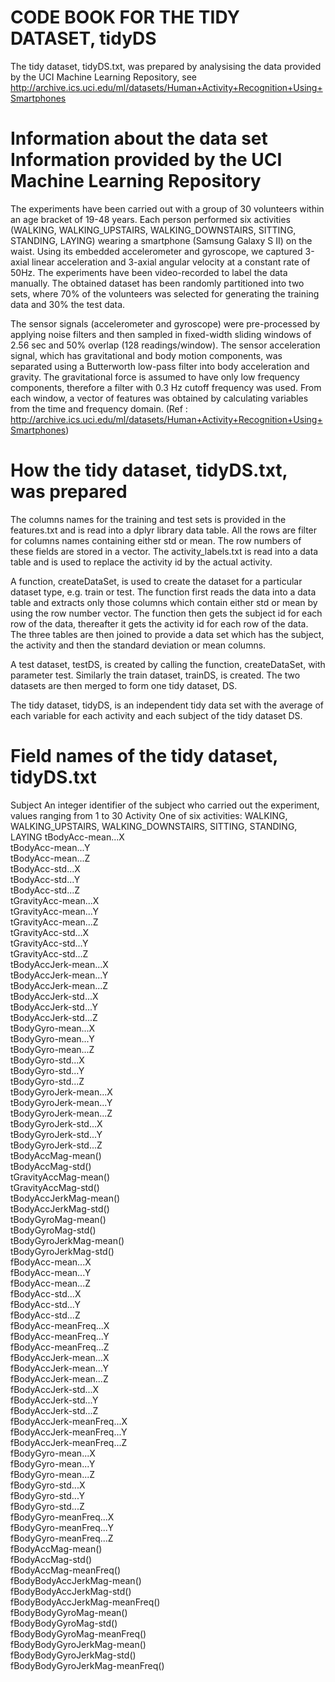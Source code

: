 CODE BOOK FOR THE TIDY DATASET, tidyDS
===================================================================================================================================================
The tidy dataset, tidyDS.txt, was prepared by analysising the data provided by the UCI Machine Learning Repository, see http://archive.ics.uci.edu/ml/datasets/Human+Activity+Recognition+Using+Smartphones

Information about the data set Information provided by the UCI Machine Learning Repository
===================================================================================================================================================
The experiments have been carried out with a group of 30 volunteers within an age bracket of 19-48 years. Each person performed six activities (WALKING, WALKING_UPSTAIRS, WALKING_DOWNSTAIRS, SITTING, STANDING, LAYING) wearing a smartphone (Samsung Galaxy S II) on the waist. Using its embedded accelerometer and gyroscope, we captured 3-axial linear acceleration and 3-axial angular velocity at a constant rate of 50Hz. The experiments have been video-recorded to label the data manually. The obtained dataset has been randomly partitioned into two sets, where 70% of the volunteers was selected for generating the training data and 30% the test data. 

The sensor signals (accelerometer and gyroscope) were pre-processed by applying noise filters and then sampled in fixed-width sliding windows of 2.56 sec and 50% overlap (128 readings/window). The sensor acceleration signal, which has gravitational and body motion components, was separated using a Butterworth low-pass filter into body acceleration and gravity. The gravitational force is assumed to have only low frequency components, therefore a filter with 0.3 Hz cutoff frequency was used. From each window, a vector of features was obtained by calculating variables from the time and frequency domain.
(Ref : http://archive.ics.uci.edu/ml/datasets/Human+Activity+Recognition+Using+Smartphones)

How the tidy dataset, tidyDS.txt, was prepared
===================================================================================================================================================
The columns names for the training and test sets is provided in the features.txt and is read into a dplyr library data table. All the rows are filter for columns names containing either std or mean. The row numbers of these fields are stored in a vector. The activity_labels.txt is read into a data table and is used to replace the activity id by the actual activity.

A function, createDataSet, is used to create the dataset for a particular dataset type, e.g. train or test. The function first reads the data into a data table and extracts only those columns which contain either std or mean by using the row number vector. The function then gets the subject id for each row of the data, thereafter it gets the activity id for each row of the data. The three tables are then joined to provide a data set which has the subject, the activity and then the standard deviation or mean columns.

A test dataset, testDS, is created by calling the function, createDataSet, with parameter test. Similarly the train dataset, trainDS, is created. The two datasets are then merged to form one tidy dataset, DS.

The tidy dataset, tidyDS, is an independent tidy data set with the average of each variable for each activity and each subject of the tidy dataset DS.

Field names of the tidy dataset, tidyDS.txt
=================================================================================================================================================== 
Subject
	An integer identifier of the subject who carried out the experiment, values ranging from 1 to 30
Activity
	One of six activities: WALKING, WALKING_UPSTAIRS, WALKING_DOWNSTAIRS, SITTING, STANDING, LAYING
tBodyAcc-mean...X               
tBodyAcc-mean...Y               
tBodyAcc-mean...Z               
tBodyAcc-std...X               
tBodyAcc-std...Y                
tBodyAcc-std...Z               
tGravityAcc-mean...X            
tGravityAcc-mean...Y           
tGravityAcc-mean...Z           
tGravityAcc-std...X             
tGravityAcc-std...Y             
tGravityAcc-std...Z            
tBodyAccJerk-mean...X           
tBodyAccJerk-mean...Y           
tBodyAccJerk-mean...Z           
tBodyAccJerk-std...X           
tBodyAccJerk-std...Y            
tBodyAccJerk-std...Z            
tBodyGyro-mean...X              
tBodyGyro-mean...Y             
tBodyGyro-mean...Z              
tBodyGyro-std...X               
tBodyGyro-std...Y               
tBodyGyro-std...Z              
tBodyGyroJerk-mean...X          
tBodyGyroJerk-mean...Y          
tBodyGyroJerk-mean...Z          
tBodyGyroJerk-std...X          
tBodyGyroJerk-std...Y           
tBodyGyroJerk-std...Z           
tBodyAccMag-mean()              
tBodyAccMag-std()              
tGravityAccMag-mean()           
tGravityAccMag-std()            
tBodyAccJerkMag-mean()          
tBodyAccJerkMag-std()          
tBodyGyroMag-mean()            
tBodyGyroMag-std()              
tBodyGyroJerkMag-mean()         
tBodyGyroJerkMag-std()         
fBodyAcc-mean...X               
fBodyAcc-mean...Y               
fBodyAcc-mean...Z               
fBodyAcc-std...X               
fBodyAcc-std...Y                
fBodyAcc-std...Z                
fBodyAcc-meanFreq...X           
fBodyAcc-meanFreq...Y          
fBodyAcc-meanFreq...Z           
fBodyAccJerk-mean...X           
fBodyAccJerk-mean...Y           
fBodyAccJerk-mean...Z          
fBodyAccJerk-std...X            
fBodyAccJerk-std...Y            
fBodyAccJerk-std...Z            
fBodyAccJerk-meanFreq...X      
fBodyAccJerk-meanFreq...Y       
fBodyAccJerk-meanFreq...Z       
fBodyGyro-mean...X              
fBodyGyro-mean...Y             
fBodyGyro-mean...Z              
fBodyGyro-std...X               
fBodyGyro-std...Y               
fBodyGyro-std...Z              
fBodyGyro-meanFreq...X          
fBodyGyro-meanFreq...Y          
fBodyGyro-meanFreq...Z          
fBodyAccMag-mean()             
fBodyAccMag-std()               
fBodyAccMag-meanFreq()          
fBodyBodyAccJerkMag-mean()      
fBodyBodyAccJerkMag-std()      
fBodyBodyAccJerkMag-meanFreq()  
fBodyBodyGyroMag-mean()         
fBodyBodyGyroMag-std()          
fBodyBodyGyroMag-meanFreq()    
fBodyBodyGyroJerkMag-mean()     
fBodyBodyGyroJerkMag-std()      
fBodyBodyGyroJerkMag-meanFreq()